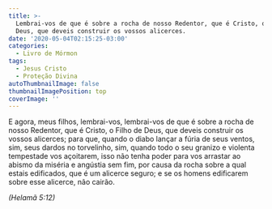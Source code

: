 ```yaml
---
title: >-
  Lembrai-vos de que é sobre a rocha de nosso Redentor, que é Cristo, o Filho de
  Deus, que deveis construir os vossos alicerces.
date: '2020-05-04T02:15:25-03:00'
categories:
  - Livro de Mórmon
tags:
  - Jesus Cristo
  - Proteção Divina
autoThumbnailImage: false
thumbnailImagePosition: top
coverImage: ''
---
```

E agora, meus filhos, lembrai-vos, lembrai-vos de que é sobre a rocha de nosso Redentor, que é Cristo, o Filho de Deus, que deveis construir os vossos alicerces; para que, quando o diabo lançar a fúria de seus ventos, sim, seus dardos no torvelinho, sim, quando todo o seu granizo e violenta tempestade vos açoitarem, isso não tenha poder para vos arrastar ao abismo da miséria e angústia sem fim, por causa da rocha sobre a qual estais edificados, que é um alicerce seguro; e se os homens edificarem sobre esse alicerce, não cairão.

_(Helamã 5:12)_

